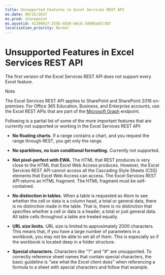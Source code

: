 ```yaml
---
title: Unsupported Features in Excel Services REST API
ms.date: 09/25/2017
ms.prod: sharepoint
ms.assetid: 4139901f-255b-4556-b8c8-3d986a07c587
localization_priority: Normal
---
```



# Unsupported Features in Excel Services REST API

The first version of the Excel Services REST API does not support every Excel feature. 
  
> [!NOTE] 
> The Excel Services REST API applies to SharePoint and SharePoint 2016 on-premises. For Office 365 Education, Business, and Enterprise accounts, use the Excel REST APIs that are part of the  [Microsoft Graph](http://graph.microsoft.io/en-us/docs/api-reference/v1.0/resources/excel
) endpoint.
  
    
    


Following is a partial list of some of the more important features that are currently not supported or working in the Excel Services REST API:
  
    
    


- **No floating charts.** If a range contains a chart, and you request the range through REST, you get only the range.
    
  
- **No sparklines, no icon conditional formatting.** Currently not supported.
    
  
- **Not pixel-perfect with EWA.** The HTML that REST produces is very close to the HTML that Excel Web Access produces. However, the Excel Services REST API cannot access all the Cascading Style Sheets (CSS) elements that Excel Web Access can access. The Excel Services REST API returns an HTML fragment. The HTML fragment must be self-contained.
    
  
- **No distinction in tables.** When a table is requested as Atom to see whether the cell or data is a column head, a total or general data, there is no distinction made in the table. That is, there is no distinction that specifies whether a cell or data is a header, a total or just general data. All table cells throughout a table are treated equally.
    
  
- **URL size limits.** URL size is limited to approximately 2000 characters. This means that, if you have a large number of parameters in a workbook, you may not be able to set all of them. This is especially so if the workbook is located deep in a folder structure.
    
  
- **Special characters.** Characters like "?" and "#" are unsupported. To correctly reference sheet names that contain special characters, the basic guideline is "see what the Excel client does" when referencing a formula to a sheet with special characters and follow that example.
    
  

